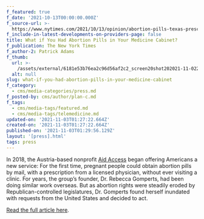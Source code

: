 ```yaml
---
f_featured: true
f_date: '2021-10-13T00:00:00.000Z'
f_source-url: >-
  https://www.nytimes.com/2021/10/13/opinion/abortion-pills-texas-prescription-doctors.html?referringSource=articleShare
f_include-in-latest-developments-on-providers-page: false
title: What if You Had Abortion Pills in Your Medicine Cabinet?
f_publication: The New York Times
f_author-2: Patrick Adams
f_thumb:
  url: >-
    /assets/external/6181e53b76ea2c96d56af2c2_screen20shot202021-11-0220at207.25.37%20PM.png
  alt: null
slug: what-if-you-had-abortion-pills-in-your-medicine-cabinet
f_category:
  - cms/media-categories/press.md
f_posted-by: cms/author/plan-c.md
f_tags:
  - cms/media-tags/featured.md
  - cms/media-tags/telemedicine.md
updated-on: '2021-11-03T01:27:22.664Z'
created-on: '2021-11-03T01:27:22.664Z'
published-on: '2021-11-03T01:29:56.129Z'
layout: '[press].html'
tags: press
---
```


In 2018, the Austria-based nonprofit [Aid Access](https://aidaccess.org/) began offering Americans a new service: For the first time, pregnant people could obtain abortion pills by mail, with a prescription from a licensed physician, without ever visiting a clinic. For years, the group’s founder, Dr. Rebecca Gomperts, had been doing similar work overseas. But as abortion rights were steadily eroded by Republican-controlled legislatures, Dr. Gomperts found herself inundated with requests from the United States and decided to act.

[Read the full article here](https://www.nytimes.com/2021/10/13/opinion/abortion-pills-texas-prescription-doctors.html?referringSource=articleShare).
